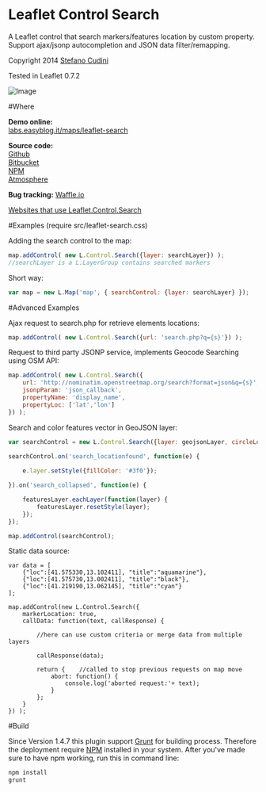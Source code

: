 Leaflet Control Search
============

A Leaflet control that search markers/features location by custom property.<br />
Support ajax/jsonp autocompletion and JSON data filter/remapping.

Copyright 2014 [Stefano Cudini](http://labs.easyblog.it/stefano-cudini/)

Tested in Leaflet 0.7.2

![Image](https://raw.githubusercontent.com/stefanocudini/leaflet-search/master/images/leaflet-search.jpg)

#Where

**Demo online:**  
[labs.easyblog.it/maps/leaflet-search](http://labs.easyblog.it/maps/leaflet-search/)

**Source code:**  
[Github](https://github.com/stefanocudini/leaflet-search)  
[Bitbucket](https://bitbucket.org/zakis_/leaflet-search)  
[NPM](https://npmjs.org/package/leaflet-search)  
[Atmosphere](https://atmosphere.meteor.com/package/leaflet-search)

**Bug tracking:**
[Waffle.io](https://waffle.io/stefanocudini/leaflet-search)

[Websites that use Leaflet.Control.Search](https://github.com/stefanocudini/leaflet-search/wiki/Websites-that-use-Leaflet-Control-Search)

#Examples
(require src/leaflet-search.css)

Adding the search control to the map:
```javascript
map.addControl( new L.Control.Search({layer: searchLayer}) );
//searchLayer is a L.LayerGroup contains searched markers
```

Short way:
```javascript
var map = new L.Map('map', { searchControl: {layer: searchLayer} });
```

#Advanced Examples

Ajax request to search.php for retrieve elements locations:
```javascript
map.addControl( new L.Control.Search({url: 'search.php?q={s}'}) );
```

Request to third party JSONP service, implements Geocode Searching using OSM API:
```javascript
map.addControl( new L.Control.Search({
	url: 'http://nominatim.openstreetmap.org/search?format=json&q={s}',
	jsonpParam: 'json_callback',
	propertyName: 'display_name',
	propertyLoc: ['lat','lon']
}) );
```

Search and color features vector in GeoJSON layer:
```javascript
var searchControl = new L.Control.Search({layer: geojsonLayer, circleLocation:false});

searchControl.on('search_locationfound', function(e) {
	
	e.layer.setStyle({fillColor: '#3f0'});

}).on('search_collapsed', function(e) {

	featuresLayer.eachLayer(function(layer) {
		featuresLayer.resetStyle(layer);
	});	
});

map.addControl(searchControl);
```

Static data source:
```
var data = [
	{"loc":[41.575330,13.102411], "title":"aquamarine"},
	{"loc":[41.575730,13.002411], "title":"black"},
	{"loc":[41.219190,13.062145], "title":"cyan"}
];

map.addControl(new L.Control.Search({
	markerLocation: true,
	callData: function(text, callResponse) {
		
		//here can use custom criteria or merge data from multiple layers

		callResponse(data);

		return {	//called to stop previous requests on map move
			abort: function() {
				console.log('aborted request:'+ text);
			}
		};
	}
}) );
```

#Build

Since Version 1.4.7 this plugin support [Grunt](http://gruntjs.com/) for building process.
Therefore the deployment require [NPM](https://npmjs.org/) installed in your system.
After you've made sure to have npm working, run this in command line:
```bash
npm install
grunt
```
